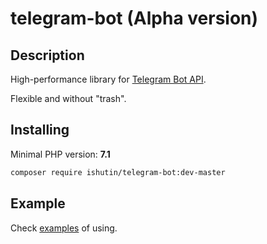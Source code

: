 # telegram-bot (Alpha version)

## Description

High-performance library for [Telegram Bot API](https://core.telegram.org/bots/api).

Flexible and without "trash". 

## Installing

Minimal PHP version: **7.1**

```bash
composer require ishutin/telegram-bot:dev-master
```

## Example

Check [examples](https://github.com/ishutin/telegram-bot/tree/master/examples) of using.
